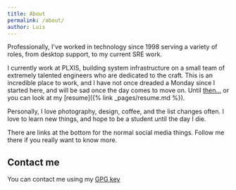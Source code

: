 ```yaml
---
title: About
permalink: /about/
author: Luis
---
```


Professionally, I've worked in technology since 1998 serving a variety of roles, from desktop support, to my current SRE work.

I currently work at PLXIS, building system infrastructure on a small team of extremely talented engineers who are dedicated to the craft. This is an incredible place to work, and I have not once dreaded a Monday since I started here, and will be sad once the day comes to move on. Until [then...](https://www.linkedin.com/in/luiscerezo/) or you can look at my [resume]({% link _pages/resume.md %}).


Personally, I love photography, design, coffee, and the list changes often. I love to learn new things, and hope to be a student until the day I die.

There are links at the bottom for the normal social media things. Follow me there if you really want to know more.
## Contact me
You can contact me using my [GPG key](/gpgpub.txt)
